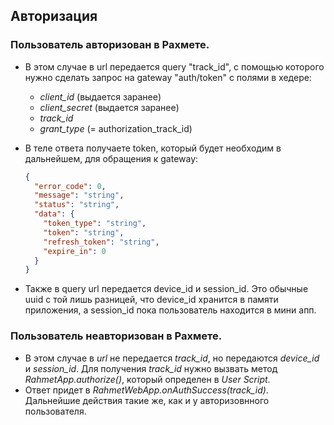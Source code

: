 ## Авторизация

### Пользователь авторизован в Рахмете. 
- В этом случае в url передается query "track_id", c помощью которого нужно сделать запрос на gateway "auth/token" с полями в хедере: 
    - *client_id* (выдается заранее)
    - *client_secret* (выдается заранее)
    - *track_id* 
    - *grant_type* (= authorization_track_id)

- В теле ответа получаете token, который будет необходим в дальнейшем, для обращения к gateway:
    ```json
    {
      "error_code": 0,
      "message": "string",
      "status": "string",
      "data": {
        "token_type": "string",
        "token": "string",
        "refresh_token": "string",
        "expire_in": 0
      }
    }
    ```
- Также в query url передается device_id и session_id. Это обычные uuid с той лишь разницей, что device_id хранится в памяти приложения, а session_id пока пользователь находится в мини апп. 
### Пользователь неавторизован в Рахмете. 
- В этом случае в *url* не передается *track_id*, но передаются *device_id* и *session_id*. Для получения *track_id* нужно вызвать метод *RahmetApp.authorize()*, который определен в *User Script*. 
- Ответ придет в *RahmetWebApp.onAuthSuccess(track_id)*. Дальнейшие действия такие же, как и у авторизовнного пользователя. 
